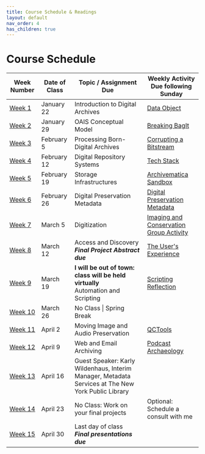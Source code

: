 ```yaml
---
title: Course Schedule & Readings
layout: default
nav_order: 4
has_children: true
---
```


# Course Schedule

| Week Number | Date of Class  | Topic / Assignment Due                                  | Weekly Activity<br>Due following Sunday        |
|-------------|----------------|---------------------------------------------------------|------------------------|
| [Week 1](week_01.html)  | January 22 | Introduction to Digital Archives | <a href="https://digital-archives.github.io/HISTGA1011/activities/data_object.html" target="_blank">Data Object</a> |
| [Week 2](week_02.html)  | January 29 | OAIS Conceptual Model | <a href="https://digital-archives.github.io/HISTGA1011/activities/fixity_bagger.html" target="_blank">Breaking BagIt</a> |
| [Week 3](week_03.html)  | February 5 | Processing Born-Digital Archives | <a href="https://digital-archives.github.io/HISTGA1011/activities/corrupting_a_bitstream.html" target="_blank">Corrupting a Bitstream</a> |
| [Week 4](week_04.html)  | February 12 | Digital Repository Systems | <a href="https://digital-archives.github.io/HISTGA1011/activities/tech_stack.html" target="_blank">Tech Stack</a> |
| [Week 5](week_05.html)  | February 19 | Storage Infrastructures | <a href="https://digital-archives.github.io/HISTGA1011/activities/archivematica.html" target="_blank">Archivematica Sandbox</a> |
| [Week 6](week_06.html)  | February 26 | Digital Preservation Metadata | <a href="https://digital-archives.github.io/HISTGA1011/activities/metadata.html" target="_blank">Digital Preservation Metadata</a> |
| [Week 7](week_07.html)  | March 5 | Digitization | <a href="https://digital-archives.github.io/HISTGA1011/activities/imaging.html" target="_blank">Imaging and Conservation Group Activity</a> |
| [Week 8](week_08.html)  | March 12 | Access and Discovery<br>**_Final Project Abstract due_** | <a href="https://digital-archives.github.io/HISTGA1011/activities/user_experience.html" target="_blank">The User's Experience</a> |
| [Week 9](week_09.html)  | March 19 | **I will be out of town: class will be held virtually**<br> Automation and Scripting | <a href="https://digital-archives.github.io/HISTGA1011/activities/scripting_reflection.html">Scripting Reflection</a> |
| [Week 10](week_10.html) | March 26 | No Class \| Spring Break | 
| [Week 11](week_11.html) | April 2 | Moving Image and Audio Preservation | <a href="https://digital-archives.github.io/HISTGA1011/activities/qctools.html" target="_blank">QCTools</a> |
| [Week 12](week_12.html) | April 9 | Web and Email Archiving | <a href="https://digital-archives.github.io/HISTGA1011/activities/podcast.html" target="_blank">Podcast Archaeology</a> |
| [Week 13](week_13.html) | April 16 | Guest Speaker: Karly Wildenhaus, Interim Manager, Metadata Services at The New York Public Library | |
| [Week 14](week_14.html) | April 23 | No Class: Work on your final projects | Optional: Schedule a consult with me |
| [Week 15](week_15.html) | April 30 | Last day of class<br>**_Final presentations due_** |  |
